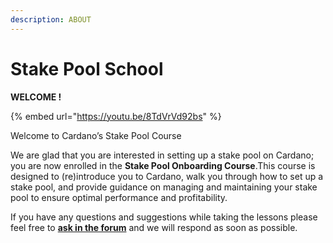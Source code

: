 ```yaml
---
description: ABOUT
---
```


# Stake Pool School

**WELCOME !**

{% embed url="https://youtu.be/8TdVrVd92bs" %}

  
Welcome to Cardano’s Stake Pool Course

  
We are glad that you are interested in setting up a stake pool on Cardano; you are now enrolled in the **Stake Pool Onboarding Course**.This course is designed to \(re\)introduce you to Cardano, walk you through how to set up a stake pool, and provide guidance on managing and maintaining your stake pool to ensure optimal performance and profitability. 

If you have any questions and suggestions while taking the lessons please feel free to [**ask in the forum**](https://forum.cardano.org/c/staking-delegation/setup-a-stake-pool/158) and we will respond as soon as possible.



